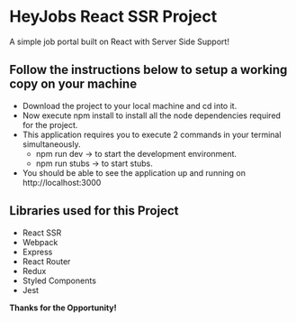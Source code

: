 # HeyJobs React SSR Project

A simple job portal built on React with Server Side Support!

## Follow the instructions below to setup a working copy on your machine

- Download the project to your local machine and cd into it.
- Now execute npm install to install all the node dependencies required for the project.
- This application requires you to execute 2 commands in your terminal simultaneously.
  - npm run dev -> to start the development environment.
  - npm run stubs -> to start stubs.
- You should be able to see the application up and running on http://localhost:3000

## Libraries used for this Project

- React SSR
- Webpack
- Express
- React Router
- Redux
- Styled Components
- Jest

**Thanks for the Opportunity!**
